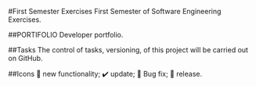 #First Semester Exercises
 First Semester of Software Engineering Exercises.


##PORTIFOLIO
    Developer portfolio.

##Tasks
    The control of tasks, versioning, of this project will be carried out on GitHub.

##Icons
🎁 new functionality; 
✔️ update; 
🦗 Bug fix; 
🏁 release.
